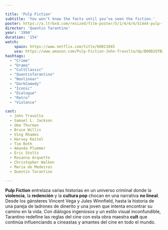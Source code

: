 ```yaml
---

title: 'Pulp Fiction'
subtitle: 'You won’t know the facts until you’ve seen the fiction.'
poster: https://a.ltrbxd.com/resized/film-poster/5/1/4/4/4/51444-pulp-fiction-0-1000-0-1500-crop.jpg?v=dee19a8077
director: 'Quentin Tarantino'
year: '1994'
duration: '154'
watch:
    spain: https://www.netflix.com/title/60021045
    usa: https://www.amazon.com/Pulp-Fiction-John-Travolta/dp/B00D2GTB2M
hashtags:
  - "Crime"
  - "Drama"
  - "CultClassic"
  - "QuentinTarantino"
  - "Nonlinear"
  - "DarkComedy"
  - "Iconic"
  - "Dialogue"
  - "Retro"
  - "Violence"

cast:
  - John Travolta
  - Samuel L. Jackson
  - Uma Thurman
  - Bruce Willis
  - Ving Rhames
  - Harvey Keitel
  - Tim Roth
  - Amanda Plummer
  - Eric Stoltz
  - Rosanna Arquette
  - Christopher Walken
  - Maria de Medeiros
  - Quentin Tarantino

---
```

**Pulp Fiction** entrelaza varias historias en un universo criminal donde la **violencia**, la **redención** y la **cultura pop** chocan en una narrativa **no lineal**. Desde los gánsteres Vincent Vega y Jules Winnfield, hasta la historia de una pareja de ladrones de dinerito y una joven que intenta encontrar su camino en la vida. Con diálogos ingeniosos y un estilo visual inconfundible, Tarantino redefine las reglas del cine con esta obra maestra **cult** que continúa influenciando a cineastas y amantes del cine en todo el mundo.

